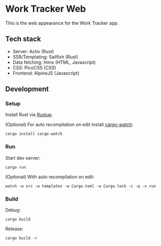 # Work Tracker Web

This is the web appearance for the Work Tracker app.

## Tech stack

- Server: Actix (Rust)
- SSR/Templating: Sailfish (Rust)
- Data fetching: htmx (HTML, Javascript)
- CSS: PicoCSS (CSS)
- Frontend: AlpineJS (Javascript)

## Development
### Setup

Install Rust via [Rustup](https://rustup.rs/).

(Optional) For auto recompilation on edit install [cargo-watch](https://github.com/watchexec/cargo-watch):
```shell
cargo install cargo-watch
```

### Run

Start dev server:
```shell
cargo run
```

(Optional) With auto recompilation on edit:
```shell
watch -w src -w templates -w Cargo.toml -w Cargo.lock -c -q -x run
```

### Build

Debug:
```shell
cargo build
```

Release:
```shell
cargo build -r
```
